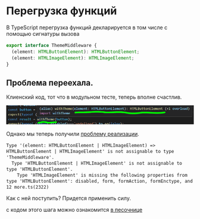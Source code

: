 # Перегрузка функций

В TypeScript перегрузка функций декларируется в том числе с помощью сигнатуры вызова

```ts
export interface ThemeMiddleware {
  (element: HTMLButtonElement): HTMLButtonElement;
  (element: HTMLImageElement): HTMLImageElement;
}
```

## Проблема переехала.

Клиенский код, тот что в модульном тесте, теперь вполне счастлив.

![Перегрузка функций в сигнатуре вызова помогает](../assets/2022-02-04Capture.PNG)

Однако мы теперь получили [проблему реализации](https://codesandbox.io/s/step-2-demo-03-12-tv5ym?file=/src/theme-middleware.ts).

```terminal
Type '(element: HTMLButtonElement | HTMLImageElement) => HTMLButtonElement | HTMLImageElement' is not assignable to type 'ThemeMiddleware'.
  Type 'HTMLButtonElement | HTMLImageElement' is not assignable to type 'HTMLButtonElement'.
    Type 'HTMLImageElement' is missing the following properties from type 'HTMLButtonElement': disabled, form, formAction, formEnctype, and 12 more.ts(2322)
```

Как с ней поступить? Придется применить силу.

с кодом этого шага можно ознакомится [в песочнице](https://codesandbox.io/s/step-2-demo-03-12-tv5ym)


